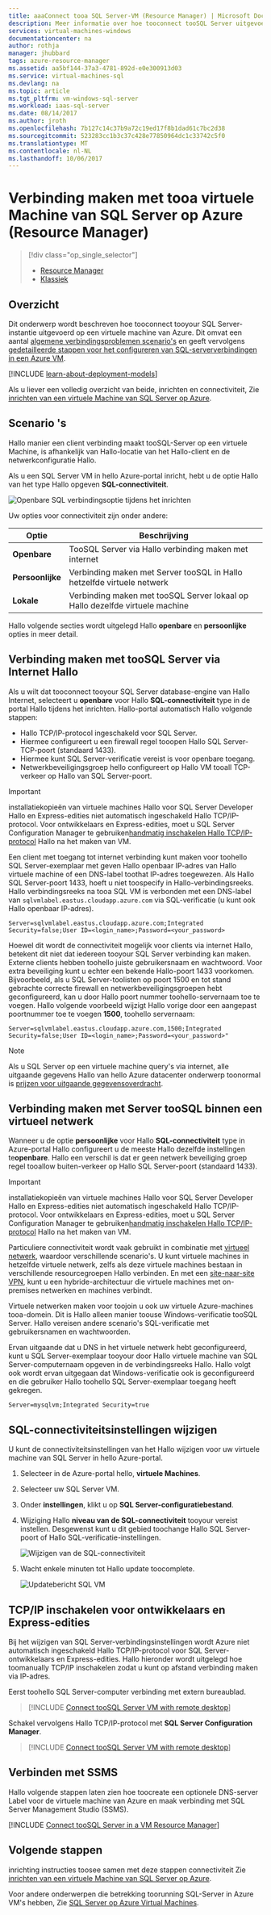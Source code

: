```yaml
---
title: aaaConnect tooa SQL Server-VM (Resource Manager) | Microsoft Docs
description: Meer informatie over hoe tooconnect tooSQL Server uitgevoerd op een virtuele Machine in Azure. In dit onderwerp maakt gebruik van het klassieke implementatiemodel Hallo. Hallo scenario's verschillen afhankelijk van de netwerkconfiguratie Hallo en Hallo-locatie van Hallo-client.
services: virtual-machines-windows
documentationcenter: na
author: rothja
manager: jhubbard
tags: azure-resource-manager
ms.assetid: aa5bf144-37a3-4781-892d-e0e300913d03
ms.service: virtual-machines-sql
ms.devlang: na
ms.topic: article
ms.tgt_pltfrm: vm-windows-sql-server
ms.workload: iaas-sql-server
ms.date: 08/14/2017
ms.author: jroth
ms.openlocfilehash: 7b127c14c37b9a72c19ed17f8b1dad61c7bc2d38
ms.sourcegitcommit: 523283cc1b3c37c428e77850964dc1c33742c5f0
ms.translationtype: MT
ms.contentlocale: nl-NL
ms.lasthandoff: 10/06/2017
---
```

# <a name="connect-tooa-sql-server-virtual-machine-on-azure-resource-manager"></a>Verbinding maken met tooa virtuele Machine van SQL Server op Azure (Resource Manager)
> [!div class="op_single_selector"]
> * [Resource Manager](virtual-machines-windows-sql-connect.md)
> * [Klassiek](../classic/sql-connect.md)
> 
> 

## <a name="overview"></a>Overzicht

Dit onderwerp wordt beschreven hoe tooconnect tooyour SQL Server-instantie uitgevoerd op een virtuele machine van Azure. Dit omvat een aantal [algemene verbindingsproblemen scenario's](#connection-scenarios) en geeft vervolgens [gedetailleerde stappen voor het configureren van SQL-serververbindingen in een Azure VM](#steps-for-manually-configuring-sql-server-connectivity-in-an-azure-vm).

[!INCLUDE [learn-about-deployment-models](../../../../includes/learn-about-deployment-models-rm-include.md)]

Als u liever een volledig overzicht van beide, inrichten en connectiviteit, Zie [inrichten van een virtuele Machine van SQL Server op Azure](virtual-machines-windows-portal-sql-server-provision.md).

## <a name="connection-scenarios"></a>Scenario 's

Hallo manier een client verbinding maakt tooSQL-Server op een virtuele Machine, is afhankelijk van Hallo-locatie van het Hallo-client en de netwerkconfiguratie Hallo.

Als u een SQL Server VM in hello Azure-portal inricht, hebt u de optie Hallo van het type Hallo opgeven **SQL-connectiviteit**.

![Openbare SQL verbindingsoptie tijdens het inrichten](./media/virtual-machines-windows-sql-connect/sql-vm-portal-connectivity.png)

Uw opties voor connectiviteit zijn onder andere:

| Optie | Beschrijving |
|---|---|
| **Openbare** | TooSQL Server via Hallo verbinding maken met internet |
| **Persoonlijke** | Verbinding maken met Server tooSQL in Hallo hetzelfde virtuele netwerk |
| **Lokale** | Verbinding maken met tooSQL Server lokaal op Hallo dezelfde virtuele machine | 

Hallo volgende secties wordt uitgelegd Hallo **openbare** en **persoonlijke** opties in meer detail.

## <a name="connect-toosql-server-over-hello-internet"></a>Verbinding maken met tooSQL Server via Internet Hallo

Als u wilt dat tooconnect tooyour SQL Server database-engine van Hallo Internet, selecteert u **openbare** voor Hallo **SQL-connectiviteit** type in de portal Hallo tijdens het inrichten. Hallo-portal automatisch Hallo volgende stappen:

* Hallo TCP/IP-protocol ingeschakeld voor SQL Server.
* Hiermee configureert u een firewall regel tooopen Hallo SQL Server-TCP-poort (standaard 1433).
* Hiermee kunt SQL Server-verificatie vereist is voor openbare toegang.
* Netwerkbeveiligingsgroep hello configureert op Hallo VM tooall TCP-verkeer op Hallo van SQL Server-poort.

> [!IMPORTANT]
> installatiekopieën van virtuele machines Hallo voor SQL Server Developer Hallo en Express-edities niet automatisch ingeschakeld Hallo TCP/IP-protocol. Voor ontwikkelaars en Express-edities, moet u SQL Server Configuration Manager te gebruiken[handmatig inschakelen Hallo TCP/IP-protocol](#manualtcp) Hallo na het maken van VM.

Een client met toegang tot internet verbinding kunt maken voor toohello SQL Server-exemplaar met geven Hallo openbaar IP-adres van Hallo virtuele machine of een DNS-label toothat IP-adres toegewezen. Als Hallo SQL Server-poort 1433, hoeft u niet toospecify in Hallo-verbindingsreeks. Hallo verbindingsreeks na tooa SQL VM is verbonden met een DNS-label van `sqlvmlabel.eastus.cloudapp.azure.com` via SQL-verificatie (u kunt ook Hallo openbaar IP-adres).

```
Server=sqlvmlabel.eastus.cloudapp.azure.com;Integrated Security=false;User ID=<login_name>;Password=<your_password>
```

Hoewel dit wordt de connectiviteit mogelijk voor clients via internet Hallo, betekent dit niet dat iedereen tooyour SQL Server verbinding kan maken. Externe clients hebben toohello juiste gebruikersnaam en wachtwoord. Voor extra beveiliging kunt u echter een bekende Hallo-poort 1433 voorkomen. Bijvoorbeeld, als u SQL Server-toolisten op poort 1500 en tot stand gebrachte correcte firewall en netwerkbeveiligingsgroepen hebt geconfigureerd, kan u door Hallo poort nummer toohello-servernaam toe te voegen. Hallo volgende voorbeeld wijzigt Hallo vorige door een aangepast poortnummer toe te voegen **1500**, toohello servernaam:

```
Server=sqlvmlabel.eastus.cloudapp.azure.com,1500;Integrated Security=false;User ID=<login_name>;Password=<your_password>"
```

> [!NOTE]
> Als u SQL Server op een virtuele machine query's via internet, alle uitgaande gegevens Hallo van hello Azure datacenter onderwerp toonormal is [prijzen voor uitgaande gegevensoverdracht](https://azure.microsoft.com/pricing/details/data-transfers/).

## <a name="connect-toosql-server-within-a-virtual-network"></a>Verbinding maken met Server tooSQL binnen een virtueel netwerk

Wanneer u de optie **persoonlijke** voor Hallo **SQL-connectiviteit** type in Azure-portal Hallo configureert u de meeste Hallo dezelfde instellingen te**openbare**. Hallo een verschil is dat er geen netwerk beveiliging groep regel tooallow buiten-verkeer op Hallo SQL Server-poort (standaard 1433).

> [!IMPORTANT]
> installatiekopieën van virtuele machines Hallo voor SQL Server Developer Hallo en Express-edities niet automatisch ingeschakeld Hallo TCP/IP-protocol. Voor ontwikkelaars en Express-edities, moet u SQL Server Configuration Manager te gebruiken[handmatig inschakelen Hallo TCP/IP-protocol](#manualtcp) Hallo na het maken van VM.

Particuliere connectiviteit wordt vaak gebruikt in combinatie met [virtueel netwerk](../../../virtual-network/virtual-networks-overview.md), waardoor verschillende scenario's. U kunt virtuele machines in hetzelfde virtuele netwerk, zelfs als deze virtuele machines bestaan in verschillende resourcegroepen Hallo verbinden. En met een [site-naar-site VPN](../../../vpn-gateway/vpn-gateway-site-to-site-create.md), kunt u een hybride-architectuur die virtuele machines met on-premises netwerken en machines verbindt.

Virtuele netwerken maken voor toojoin u ook uw virtuele Azure-machines tooa-domein. Dit is Hallo alleen manier toouse Windows-verificatie tooSQL Server. Hallo vereisen andere scenario's SQL-verificatie met gebruikersnamen en wachtwoorden.

Ervan uitgaande dat u DNS in het virtuele netwerk hebt geconfigureerd, kunt u SQL Server-exemplaar tooyour door Hallo virtuele machine van SQL Server-computernaam opgeven in de verbindingsreeks Hallo. Hallo volgt ook wordt ervan uitgegaan dat Windows-verificatie ook is geconfigureerd en die gebruiker Hallo toohello SQL Server-exemplaar toegang heeft gekregen.

```
Server=mysqlvm;Integrated Security=true
```

## <a id="change"></a>SQL-connectiviteitsinstellingen wijzigen

U kunt de connectiviteitsinstellingen van het Hallo wijzigen voor uw virtuele machine van SQL Server in hello Azure-portal.

1. Selecteer in de Azure-portal hello, **virtuele Machines**.

2. Selecteer uw SQL Server VM.

3. Onder **instellingen**, klikt u op **SQL Server-configuratiebestand**.

4. Wijziging Hallo **niveau van de SQL-connectiviteit** tooyour vereist instellen. Desgewenst kunt u dit gebied toochange Hallo SQL Server-poort of Hallo SQL-verificatie-instellingen.

   ![Wijzigen van de SQL-connectiviteit](./media/virtual-machines-windows-sql-connect/sql-vm-portal-connectivity-change.png)

5. Wacht enkele minuten tot Hallo update toocomplete.

   ![Updatebericht SQL VM](./media/virtual-machines-windows-sql-connect/sql-vm-updating-notification.png)

## <a id="manualtcp"></a>TCP/IP inschakelen voor ontwikkelaars en Express-edities

Bij het wijzigen van SQL Server-verbindingsinstellingen wordt Azure niet automatisch ingeschakeld Hallo TCP/IP-protocol voor SQL Server-ontwikkelaars en Express-edities. Hallo hieronder wordt uitgelegd hoe toomanually TCP/IP inschakelen zodat u kunt op afstand verbinding maken via IP-adres.

Eerst toohello SQL Server-computer verbinding met extern bureaublad.

> [!INCLUDE [Connect tooSQL Server VM with remote desktop](../../../../includes/virtual-machines-sql-server-remote-desktop-connect.md)]

Schakel vervolgens Hallo TCP/IP-protocol met **SQL Server Configuration Manager**.

> [!INCLUDE [Connect tooSQL Server VM with remote desktop](../../../../includes/virtual-machines-sql-server-connection-tcp-protocol.md)]

## <a name="connect-with-ssms"></a>Verbinden met SSMS

Hallo volgende stappen laten zien hoe toocreate een optionele DNS-server Label voor de virtuele machine van Azure en maak verbinding met SQL Server Management Studio (SSMS).

[!INCLUDE [Connect tooSQL Server in a VM Resource Manager](../../../../includes/virtual-machines-sql-server-connection-steps-resource-manager.md)]

## <a name="next-steps"></a>Volgende stappen

inrichting instructies toosee samen met deze stappen connectiviteit Zie [inrichten van een virtuele Machine van SQL Server op Azure](virtual-machines-windows-portal-sql-server-provision.md).

Voor andere onderwerpen die betrekking toorunning SQL-Server in Azure VM's hebben, Zie [SQL Server op Azure Virtual Machines](virtual-machines-windows-sql-server-iaas-overview.md).
